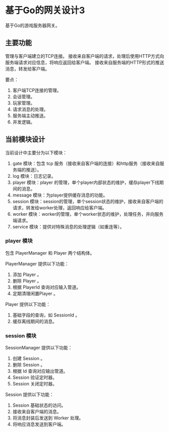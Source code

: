 # 基于Go的网关设计3

基于Go的游戏服务器网关。

## 主要功能

管理与客户端建立的TCP连接。
接收来自客户端的请求，处理后使用HTTP方式向服务端请求对应信息，将响应返回给客户端。
接收来自服务端的HTTP形式的推送消息，转发给客户端。

要点：

1. 客户端TCP连接的管理。
2. 会话管理。
3. 玩家管理。
4. 请求消息的处理。
5. 服务端主动推送。
6. 并发逻辑。

## 当前模块设计

当前设计中主要分为以下模块：

1. gate 模块：包含 tcp 服务（接收来自客户端的连接）和http服务（接收来自服务端的推送）。
2. log 模块：日志记录。
3. player 模块：player 的管理，单个player内部状态的维护，缓存player下线期间的消息。
4. message 模块：为player提供缓存消息的功能。
5. session 模块：session的管理，单个session状态的维护，接收来自客户端的请求，转发给worker处理，返回响应给客户端。
6. worker 模块：worker的管理，单个worker状态的维护，处理任务，并向服务端请求。
7. service 模块：提供对特殊消息的处理逻辑（如重连等）。

### player 模块

包含 PlayerManager 和 Player 两个结构体。  

PlayerManager 提供以下功能：

1. 添加 Player 。
2. 删除 Player 。
3. 根据 PlayerId 查询对应输入管道。
4. 定期清理闲置Player 。

Player 提供以下功能：

1. 基础字段的查询，如 SessionId 。
2. 缓存离线期间的消息。

### session 模块

SessionManager 提供以下功能：

1. 创建 Session 。
2. 删除 Session 。
3. 根据 Id 查询对应输出管道。
4. Session 验证定时器。
5. Session 关闭定时器。

Session 提供以下功能：

1. Session 基础状态的访问。
2. 接收来自客户端的消息。
3. 将消息封装后发送到 Worker 处理。
4. 将响应消息发送到客户端。

